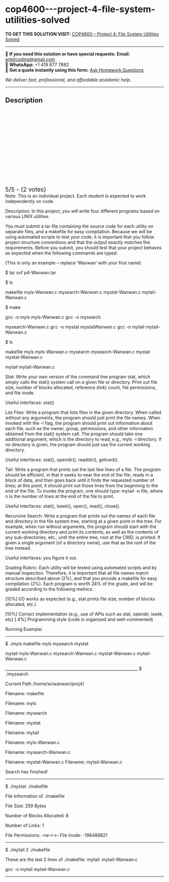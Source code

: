 # cop4600---project-4-file-system-utilities-solved
**TO GET THIS SOLUTION VISIT:** [COP4600 – Project 4: File System Utilities Solved](https://www.ankitcodinghub.com/product/cop4600-project-4-file-system-utilities-solved/)


---

📩 **If you need this solution or have special requests:** **Email:** ankitcoding@gmail.com  
📱 **WhatsApp:** +1 419 877 7882  
📄 **Get a quote instantly using this form:** [Ask Homework Questions](https://www.ankitcodinghub.com/services/ask-homework-questions/)

*We deliver fast, professional, and affordable academic help.*

---

<h2>Description</h2>



<div class="kk-star-ratings kksr-auto kksr-align-center kksr-valign-top" data-payload="{&quot;align&quot;:&quot;center&quot;,&quot;id&quot;:&quot;109889&quot;,&quot;slug&quot;:&quot;default&quot;,&quot;valign&quot;:&quot;top&quot;,&quot;ignore&quot;:&quot;&quot;,&quot;reference&quot;:&quot;auto&quot;,&quot;class&quot;:&quot;&quot;,&quot;count&quot;:&quot;2&quot;,&quot;legendonly&quot;:&quot;&quot;,&quot;readonly&quot;:&quot;&quot;,&quot;score&quot;:&quot;5&quot;,&quot;starsonly&quot;:&quot;&quot;,&quot;best&quot;:&quot;5&quot;,&quot;gap&quot;:&quot;4&quot;,&quot;greet&quot;:&quot;Rate this product&quot;,&quot;legend&quot;:&quot;5\/5 - (2 votes)&quot;,&quot;size&quot;:&quot;24&quot;,&quot;title&quot;:&quot;COP4600 - Project 4: File System Utilities Solved&quot;,&quot;width&quot;:&quot;138&quot;,&quot;_legend&quot;:&quot;{score}\/{best} - ({count} {votes})&quot;,&quot;font_factor&quot;:&quot;1.25&quot;}">

<div class="kksr-stars">

<div class="kksr-stars-inactive">
            <div class="kksr-star" data-star="1" style="padding-right: 4px">


<div class="kksr-icon" style="width: 24px; height: 24px;"></div>
        </div>
            <div class="kksr-star" data-star="2" style="padding-right: 4px">


<div class="kksr-icon" style="width: 24px; height: 24px;"></div>
        </div>
            <div class="kksr-star" data-star="3" style="padding-right: 4px">


<div class="kksr-icon" style="width: 24px; height: 24px;"></div>
        </div>
            <div class="kksr-star" data-star="4" style="padding-right: 4px">


<div class="kksr-icon" style="width: 24px; height: 24px;"></div>
        </div>
            <div class="kksr-star" data-star="5" style="padding-right: 4px">


<div class="kksr-icon" style="width: 24px; height: 24px;"></div>
        </div>
    </div>

<div class="kksr-stars-active" style="width: 138px;">
            <div class="kksr-star" style="padding-right: 4px">


<div class="kksr-icon" style="width: 24px; height: 24px;"></div>
        </div>
            <div class="kksr-star" style="padding-right: 4px">


<div class="kksr-icon" style="width: 24px; height: 24px;"></div>
        </div>
            <div class="kksr-star" style="padding-right: 4px">


<div class="kksr-icon" style="width: 24px; height: 24px;"></div>
        </div>
            <div class="kksr-star" style="padding-right: 4px">


<div class="kksr-icon" style="width: 24px; height: 24px;"></div>
        </div>
            <div class="kksr-star" style="padding-right: 4px">


<div class="kksr-icon" style="width: 24px; height: 24px;"></div>
        </div>
    </div>
</div>


<div class="kksr-legend" style="font-size: 19.2px;">
            5/5 - (2 votes)    </div>
    </div>
Note: This is an individual project. Each student is expected to work independently on code.

Description: In this project, you will write four different programs based on various UNIX utilities.

You must submit a tar file containing the source code for each utility on separate files, and a makefile for easy compilation. Because we will be using automated scripts to test your code, it is important that you follow project structure conventions and that the output exactly matches the requirements. Before you submit, you should test that your project behaves as expected when the following commands are typed:

(This is only an example – replace ‘Wanwan’ with your first name)

$ tar xvf p4-Wanwan.tar

$ ls

makefile myls-Wanwan.c mysearch-Wanwan.c mystat-Wanwan.c mytail-Wanwan.c

$ make

gcc -o myls myls-Wanwan.c gcc -o mysearch

mysearch-Wanwan.c gcc -o mystat mystatWanwan.c gcc -o mytail mytail-Wanwan.c

$ ls

makefile myls myls-Wanwan.c mysearch mysearch-Wanwan.c mystat mystat-Wanwan.c

mytail mytail-Wanwan.c

Stat: Write your own version of the command line program stat, which simply calls the stat() system call on a given file or directory. Print out file size, number of blocks allocated, reference (link) count, file permissions, and file inode.

Useful interfaces: stat()

List Files: Write a program that lists files in the given directory. When called without any arguments, the program should just print the file names. When invoked with the -l flag, the program should print out information about each file, such as the owner, group, permissions, and other information obtained from the stat() system call. The program should take one additional argument, which is the directory to read, e.g., myls -l directory. If no directory is given, the program should just use the current working directory.

Useful interfaces: stat(), opendir(), readdir(), getcwd().

Tail: Write a program that prints out the last few lines of a file. The program should be efficient, in that it seeks to near the end of the file, reads in a block of data, and then goes back until it finds the requested number of lines; at this point, it should print out those lines from the beginning to the end of the file. To invoke the program, one should type: mytail -n file, where n is the number of lines at the end of the file to print.

Useful interfaces: stat(), lseek(), open(), read(), close().

Recursive Search: Write a program that prints out the names of each file and directory in the file system tree, starting at a given point in the tree. For example, when run without arguments, the program should start with the current working directory and print its contents, as well as the contents of any sub-directories, etc., until the entire tree, root at the CWD, is printed. If given a single argument (of a directory name), use that as the root of the tree instead.

Useful interfaces: you figure it out.

Grading Rubric: Each utility will be tested using automated scripts and by manual inspection. Therefore, it is important that all file names match structure described above (2%), and that you provide a makefile for easy compilation (2%). Each program is worth 24% of the grade, and will be graded according to the following metrics:

[10%] I/O works as expected (e.g., stat prints file size, number of blocks allocated, etc.)

[10%] Correct implementation (e.g., use of APIs such as stat, opendir, lseek, etc) [ 4%] Programming style (code is organized and well-commented)

Running Example:

__________________________________________________________________

$ ./myls makefile myls mysearch mystat

mytail myls-Wanwan.c mysearch-Wanwan.c mystat-Wanwan.c mytail-Wanwan.c

__________________________________________________________________ $ ./mysearch

Current Path /home/w/wanwan/proj4/

Filename: makefile

Filename: myls

Filename: mysearch

Filename: mystat

Filename: mytail

Filename: myls-Wanwan.c

Filename: mysearch-Wanwan.c

Filename: mystat-Wanwan.c Filename: mytail-Wanwan.c

Search has finished!

__________________________________________________________________

$ ./mystat ./makefile

File Information of ./makefile

File Size: 259 Bytes

Number of Blocks Allocated: 8

Number of Links: 1

File Permissions: -rw-r–r– File Inode: -198486821

__________________________________________________________________

$ ./mytail 2 ./makefile

These are the last 2 lines of ./makefile: mytail: mytail-Wanwan.c

gcc -o mytail mytail-Wanwan.c

__________________________________________________________________
